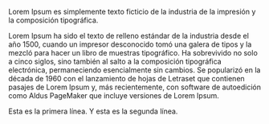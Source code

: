 Lorem Ipsum es simplemente texto ficticio de la industria de la impresión y la
composición tipográfica.

Lorem Ipsum ha sido el texto de relleno estándar de la industria desde el año
1500, cuando un impresor desconocido tomó una galera de tipos y la mezcló para
hacer un libro de muestras tipográfico. Ha sobrevivido no solo a cinco siglos,
sino también al salto a la composición tipográfica electrónica, permaneciendo
esencialmente sin cambios. Se popularizó en la década de 1960 con el lanzamiento
de hojas de Letraset que contienen pasajes de Lorem Ipsum y, más recientemente,
con software de autoedición como Aldus PageMaker que incluye versiones de Lorem
Ipsum.

Esta es la primera línea. Y esta es la segunda línea.
